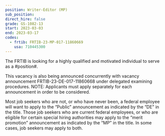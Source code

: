 ```yaml
---
position: Writer-Editor (MP)
sub_position:
direct_hire: false
grade: GS-1082-13
start: 2023-03-03
end: 2023-03-17
codes:
  - frtib: FRTIB-23-MP-017-11860669
    usa: 710445300
---
```


The FRTIB is looking for a highly qualified and motivated individual to serve as a #position#.

This vacancy is also being announced concurrently with vacancy announcement FRTIB-23-DE-017-11860668 under delegated examining procedures. NOTE: Applicants must apply separately for each announcement in order to be considered.

Most job seekers who are not, or who have never been, a federal employee will want to apply to the “Public” announcement as indicated by the “DE” in the title.  Those job seekers who are current federal employees, or who are eligible for certain special hiring authorities may apply to the “merit promotion” announcement as indicated by the “MP” in the title.  In some cases, job seekers may apply to both.
